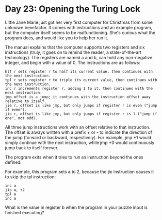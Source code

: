 # Day 23: Opening the Turing Lock

Little Jane Marie just got her very first computer for Christmas from some unknown benefactor. It comes with instructions and an example program, but the computer itself seems to be malfunctioning. She's curious what the program does, and would like you to help her run it.

The manual explains that the computer supports two registers and six instructions (truly, it goes on to remind the reader, a state-of-the-art technology). The registers are named a and b, can hold any non-negative integer, and begin with a value of 0. The instructions are as follows:

````
hlf r sets register r to half its current value, then continues with the next instruction.
tpl r sets register r to triple its current value, then continues with the next instruction.
inc r increments register r, adding 1 to it, then continues with the next instruction.
jmp offset is a jump; it continues with the instruction offset away relative to itself.
jie r, offset is like jmp, but only jumps if register r is even ("jump if even").
jio r, offset is like jmp, but only jumps if register r is 1 ("jump if one", not odd).
````
All three jump instructions work with an offset relative to that instruction. The offset is always written with a prefix + or - to indicate the direction of the jump (forward or backward, respectively). For example, jmp +1 would simply continue with the next instruction, while jmp +0 would continuously jump back to itself forever.

The program exits when it tries to run an instruction beyond the ones defined.

For example, this program sets a to 2, because the jio instruction causes it to skip the tpl instruction:

````
inc a
jio a, +2
tpl a
inc a
````
What is the value in register b when the program in your puzzle input is finished executing?
